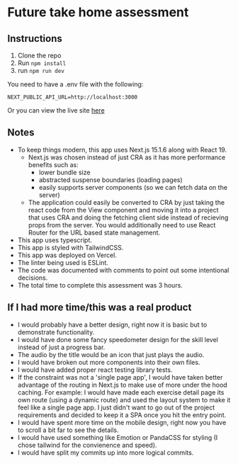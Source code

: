 # Future take home assessment

## Instructions

1. Clone the repo
2. Run `npm install`
3. run `npm run dev`

You need to have a .env file with the following:

```
NEXT_PUBLIC_API_URL=http://localhost:3000
```

Or you can view the live site [here](https://future-take-home.vercel.app/)

## Notes

- To keep things modern, this app uses Next.js 15.1.6 along with React 19.
  - Next.js was chosen instead of just CRA as it has more performance benefits such as:
    - lower bundle size
    - abstracted suspense boundaries (loading pages)
    - easily supports server components (so we can fetch data on the server)
  - The application could easily be converted to CRA by just taking the react code from the View component and moving it into a project that uses CRA and doing the fetching client side instead of recieving props from the server. You would additionally need to use React Router for the URL based state management.
- This app uses typescript.
- This app is styled with TailwindCSS.
- This app was deployed on Vercel.
- The linter being used is ESLint.
- The code was documented with comments to point out some intentional decisions.
- The total time to complete this assessment was 3 hours.

## If I had more time/this was a real product

- I would probably have a better design, right now it is basic but to demonstrate functionality.
- I would have done some fancy speedometer design for the skill level instead of just a progress bar.
- The audio by the title would be an icon that just plays the audio.
- I would have broken out more components into their own files.
- I would have added proper react testing library tests.
- If the constraint was not a 'single page app', I would have taken better advantage of the routing in Next.js to make use of more under the hood caching. For example: I would have made each exercise detail page its own route (using a dynamic route) and used the layout system to make it feel like a single page app. I just didn't want to go out of the project requirements and decided to keep it a SPA once you hit the entry point.
- I would have spent more time on the mobile design, right now you have to scroll a bit far to see the details.
- I would have used something like Emotion or PandaCSS for styling (I chose tailwind for the convienence and speed).
- I would have split my commits up into more logical commits.
